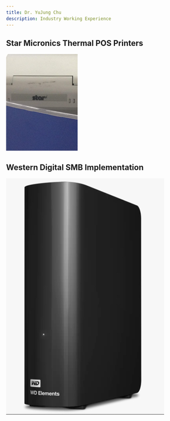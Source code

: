 ```yaml
---
title: Dr. YuJung Chu
description: Industry Working Experience
---
```


## Star Micronics Thermal POS Printers
![Star Thermal Printer](./star.png)

## Western Digital SMB Implementation
![WD Nas System](./WD.jpg)
